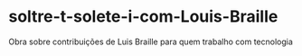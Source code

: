 # soltre-t-solete-i-com-Louis-Braille
Obra sobre contribuições de Luis Braille para quem trabalho com tecnologia
